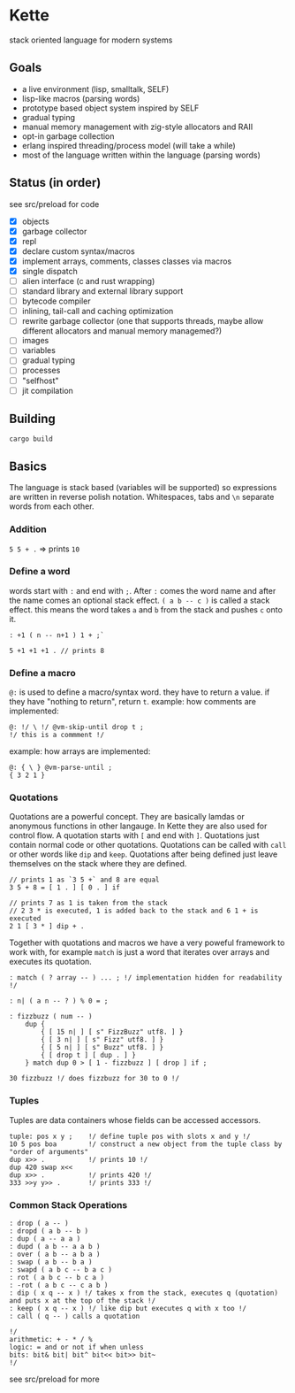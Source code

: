 # Kette

stack oriented language for modern systems

## Goals
- a live environment (lisp, smalltalk, SELF)
- lisp-like macros (parsing words)
- prototype based object system inspired by SELF
- gradual typing
- manual memory management with zig-style allocators and RAII
- opt-in garbage collection
- erlang inspired threading/process model (will take a while)
- most of the language written within the language (parsing words)

## Status (in order)
see src/preload for code
- [x] objects
- [x] garbage collector
- [x] repl
- [x] declare custom syntax/macros
- [x] implement arrays, comments, classes classes via macros
- [x] single dispatch
- [ ] alien interface (c and rust wrapping)
- [ ] standard library and external library support
- [ ] bytecode compiler
- [ ] inlining, tail-call and caching optimization
- [ ] rewrite garbage collector (one that supports threads, maybe allow different allocators and manual memory managemed?)
- [ ] images
- [ ] variables
- [ ] gradual typing
- [ ] processes
- [ ] "selfhost"
- [ ] jit compilation

## Building
`cargo build`

## Basics
The language is stack based (variables will be supported) so expressions are written in reverse polish notation.
Whitespaces, tabs and `\n` separate words from each other.
### Addition
`5 5 + .` => prints `10` 
### Define a word
words start with `:` and end with `;`. After `:` comes the word name and after the name comes an optional stack effect. `( a b -- c )` is called a stack effect. this means the word takes `a` and `b` from the stack and pushes `c` onto it.

```
: +1 ( n -- n+1 ) 1 + ;`

5 +1 +1 +1 . // prints 8
```

### Define a macro
`@:` is used to define a macro/syntax word. they have to return a value. if they have "nothing to return", return `t`.
example: how comments are implemented:
```
@: !/ \ !/ @vm-skip-until drop t ;
!/ this is a commment !/
```
example: how arrays are implemented:
```
@: { \ } @vm-parse-until ;
{ 3 2 1 }
```

### Quotations
Quotations are a powerful concept. They are basically lamdas or anonymous functions in other langauge. In Kette they are also used for control flow. A quotation starts with `[` and end with `]`.
Quotations just contain normal code or other quotations. Quotations can be called with `call` or other words like `dip` and `keep`. Quotations after being defined just leave themselves on the stack where they are defined.
```
// prints 1 as `3 5 +` and 8 are equal
3 5 + 8 = [ 1 . ] [ 0 . ] if 

// prints 7 as 1 is taken from the stack 
// 2 3 * is executed, 1 is added back to the stack and 6 1 + is executed
2 1 [ 3 * ] dip + . 
```

Together with quotations and macros we have a very poweful framework to work with, for example `match` is just a word that iterates over arrays and executes its quotation.
```
: match ( ? array -- ) ... ; !/ implementation hidden for readability !/

: n| ( a n -- ? ) % 0 = ;

: fizzbuzz ( num -- ) 
    dup {
        { [ 15 n| ] [ s" FizzBuzz" utf8. ] }
        { [ 3 n| ] [ s" Fizz" utf8. ] }
        { [ 5 n| ] [ s" Buzz" utf8. ] }
        { [ drop t ] [ dup . ] }
    } match dup 0 > [ 1 - fizzbuzz ] [ drop ] if ;

30 fizzbuzz !/ does fizzbuzz for 30 to 0 !/
```

### Tuples
Tuples are data containers whose fields can be accessed accessors.
```
tuple: pos x y ;    !/ define tuple pos with slots x and y !/
10 5 pos boa        !/ construct a new object from the tuple class by "order of arguments"
dup x>> .           !/ prints 10 !/
dup 420 swap x<<
dup x>> .           !/ prints 420 !/
333 >>y y>> .       !/ prints 333 !/
```

### Common Stack Operations
```
: drop ( a -- )
: dropd ( a b -- b )
: dup ( a -- a a ) 
: dupd ( a b -- a a b )
: over ( a b -- a b a )
: swap ( a b -- b a )
: swapd ( a b c -- b a c )
: rot ( a b c -- b c a )
: -rot ( a b c -- c a b )
: dip ( x q -- x ) !/ takes x from the stack, executes q (quotation) and puts x at the top of the stack !/
: keep ( x q -- x ) !/ like dip but executes q with x too !/
: call ( q -- ) calls a quotation

!/
arithmetic: + - * / %  
logic: = and or not if when unless
bits: bit& bit| bit^ bit<< bit>> bit~
!/
```

see src/preload for more